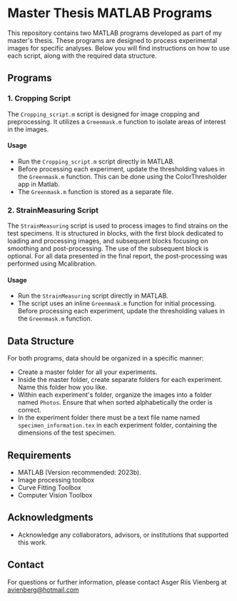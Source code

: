 # Master Thesis MATLAB Programs

This repository contains two MATLAB programs developed as part of my master's thesis. 
These programs are designed to process experimental images for specific analyses. 
Below you will find instructions on how to use each script, along with the required data structure.

## Programs

### 1. Cropping Script

The `Cropping_script.m` script is designed for image cropping and preprocessing. It utilizes a `Greenmask.m` function to isolate areas of interest in the images.

#### Usage

- Run the `Cropping_script.m` script directly in MATLAB.
- Before processing each experiment, update the thresholding values in the `Greenmask.m` function. This can be done using the ColorThresholder app in Matlab.
- The `Greenmask.m` function is stored as a separate file.

### 2. StrainMeasuring Script

The `StrainMeasuring` script is used to process images to find strains on the test specimens.
It is structured in blocks, with the first block dedicated to loading and processing images, and subsequent blocks focusing on smoothing and post-processing.
The use of the subsequent block is optional. For all data presented in the final report, the post-processing was performed using Mcalibration.

#### Usage

- Run the `StrainMeasuring` script directly in MATLAB.
- The script uses an inline `Greenmask.m` function for initial processing. Before processing each experiment, update the thresholding values in the `Greenmask.m` function.

## Data Structure

For both programs, data should be organized in a specific manner:

- Create a master folder for all your experiments.
- Inside the master folder, create separate folders for each experiment. Name this folder how you like.
- Within each experiment's folder, organize the images into a folder named `Photos`. Ensure that when sorted alphabetically the order is correct.
- In the experiment folder there must be a text file name named `specimen_information.tex` in each experiment folder, containing the dimensions of the test specimen.

## Requirements

- MATLAB (Version recommended: 2023b).
- Image processing toolbox
- Curve Fitting Toolbox
- Computer Vision Toolbox



## Acknowledgments

- Acknowledge any collaborators, advisors, or institutions that supported this work.

## Contact

For questions or further information, please contact Asger Riis Vienberg at avienberg@hotmail.com

